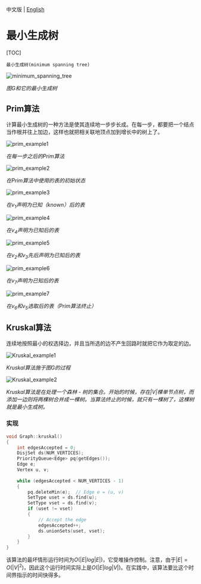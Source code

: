 中文版 | [English](minimum_spanning_tree.md)

# 最小生成树

[TOC]



`最小生成树(minimum spanning tree)` 

![minimum_spanning_tree](res/minimum_spanning_tree.png)

*图G和它的最小生成树*



## Prim算法

计算最小生成树的一种方法是使其连续地一步步长成。在每一步，都要把一个结点当作根并往上加边，这样也就把相关联地顶点加到增长中的树上了。

![prim_example1](res/prim_example1.png)

*在每一步之后的Prim算法*

![prim_example2](res/prim_example2.png)

*在Prim算法中使用的表的初始状态*

![prim_example3](res/prim_example3.png)

*在$v_1$声明为已知（known）后的表*

![prim_example4](res/prim_example4.png)

*在$v_4$声明为已知后的表*

![prim_example5](res/prim_example5.png)

*在$v_2$和$v_3$先后声明为已知后的表*

![prim_example6](res/prim_example6.png)

*在$v_7$声明为已知后的表*

![prim_example7](res/prim_example7.png)

*在$v_6$和$v_5$选取后的表（Prim算法终止）*



## Kruskal算法

连续地按照最小的权选择边，并且当所选的边不产生回路时就把它作为取定的边。

![Kruskal_example1](res/Kruskal_example1.png)

*Kruskal算法施于图G的过程*

![Kruskal_example2](res/Kruskal_example2.png)

*Kruskal算法是在处理一个森林 - 树的集合。开始的时候，存在$|V|$棵单节点树，而添加一边则将两棵树合并成一棵树。当算法终止的时候，就只有一棵树了，这棵树就是最小生成树。*

### 实现

```c++
void Graph::kruskal()
{
    int edgesAccepted = 0;
    DisjSet ds(NUM_VERTICES);
    PriorityQueue<Edge> pq(getEdges());
    Edge e;
    Vertex u, v;
    
    while (edgesAccepted < NUM_VERTICES - 1)
    {
        pq.deleteMin(e);  // Edge e = (u, v)
        SetType uset = ds.find(u);
        SetType vset = ds.find(v);
        if (uset != vset)
        {
            // Accept the edge
            edgesAccepted++;
            ds.unionSets(uset, vset);
        }
    }
}
```

该算法的最坏情形运行时间为$O(|E|log|E|)$，它受堆操作控制。注意，由于$|E|=O(|V|^2)$，因此这个运行时间实际上是$O(|E|log|V|)$。在实践中，该算法要比这个时间界指示的时间快得多。
